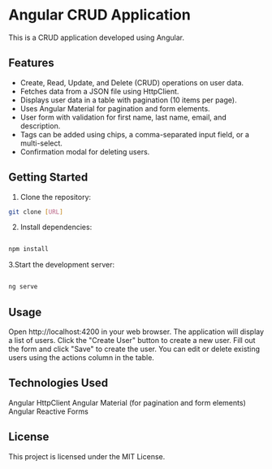 # Angular CRUD Application

This is a CRUD application developed using Angular.

## Features

* Create, Read, Update, and Delete (CRUD) operations on user data.
* Fetches data from a JSON file using HttpClient.
* Displays user data in a table with pagination (10 items per page).
* Uses Angular Material for pagination and form elements.
* User form with validation for first name, last name, email, and description.
* Tags can be added using chips, a comma-separated input field, or a multi-select.
* Confirmation modal for deleting users.

## Getting Started

1. Clone the repository:

```bash
git clone [URL]
```

2. Install dependencies:

```bash

npm install
```

3.Start the development server:

```bash

ng serve
```

## Usage
Open http://localhost:4200 in your web browser.
The application will display a list of users.
Click the "Create User" button to create a new user.
Fill out the form and click "Save" to create the user.
You can edit or delete existing users using the actions column in the table.

## Technologies Used
Angular
HttpClient
Angular Material (for pagination and form elements)
Angular Reactive Forms

## License

This project is licensed under the MIT License.
